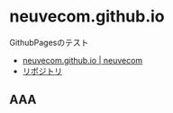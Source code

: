 # neuvecom.github.io
GithubPagesのテスト

- [neuvecom.github.io | neuvecom](https://neuvecom.github.io/)
- [リポジトリ](https://github.com/neuvecom/neuvecom.github.io.git)

## AAA
